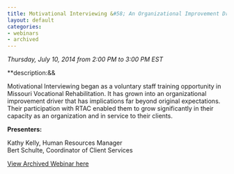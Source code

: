 ```yaml
---
title: Motivational Interviewing &#58; An Organizational Improvement Driver for Missouri Vocational Rehabilitation 
layout: default
categories:
- webinars
- archived
---
```

*Thursday, July 10, 2014 from 2:00 PM to 3:00 PM EST*

**description:&&

Motivational Interviewing began as a voluntary staff training opportunity in Missouri Vocational Rehabilitation.  It has grown into an organizational improvement driver that has implications far beyond original expectations.  Their participation with RTAC enabled them to grow significantly in their capacity as an organization and in service to their clients.

**Presenters:**

Kathy Kelly, Human Resources Manager  
Bert Schulte, Coordinator of Client Services


<a class="btn btn-primary btn-lg" role="button" href="http://connectpro97884399.adobeconnect.com/p3fr5p53agw/">View Archived Webinar here</a>
